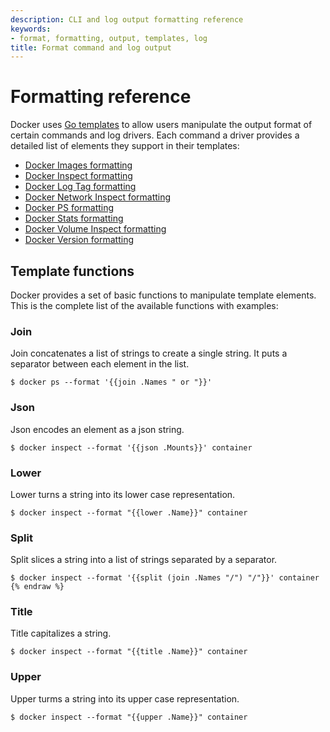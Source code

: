 ```yaml
---
description: CLI and log output formatting reference
keywords:
- format, formatting, output, templates, log
title: Format command and log output
---
```


# Formatting reference

Docker uses [Go templates](https://golang.org/pkg/text/template/) to allow users manipulate the output format
of certain commands and log drivers. Each command a driver provides a detailed
list of elements they support in their templates:

- [Docker Images formatting](../reference/commandline/images.md#formatting)
- [Docker Inspect formatting](../reference/commandline/inspect.md#examples)
- [Docker Log Tag formatting](logging/log_tags.md)
- [Docker Network Inspect formatting](../reference/commandline/network_inspect.md)
- [Docker PS formatting](../reference/commandline/ps.md#formatting)
- [Docker Stats formatting](../reference/commandline/stats.md#formatting)
- [Docker Volume Inspect formatting](../reference/commandline/volume_inspect.md)
- [Docker Version formatting](../reference/commandline/version.md#examples)

## Template functions

Docker provides a set of basic functions to manipulate template elements.
This is the complete list of the available functions with examples:

### Join

Join concatenates a list of strings to create a single string.
It puts a separator between each element in the list.

	$ docker ps --format '{{join .Names " or "}}'

### Json

Json encodes an element as a json string.

	$ docker inspect --format '{{json .Mounts}}' container

### Lower

Lower turns a string into its lower case representation.

	$ docker inspect --format "{{lower .Name}}" container

### Split

Split slices a string into a list of strings separated by a separator.

	$ docker inspect --format '{{split (join .Names "/") "/"}}' container
	{% endraw %}

### Title

Title capitalizes a string.

	$ docker inspect --format "{{title .Name}}" container

### Upper

Upper turms a string into its upper case representation.

	$ docker inspect --format "{{upper .Name}}" container
